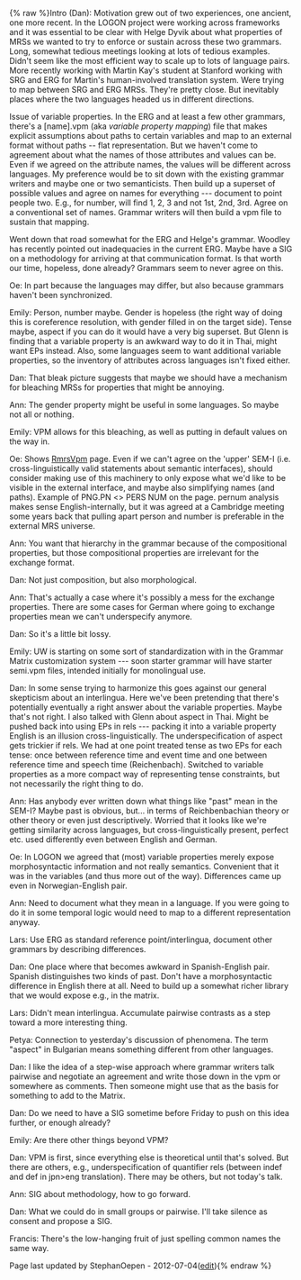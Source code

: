 {% raw %}Intro (Dan): Motivation grew out of two experiences, one ancient, one
more recent. In the LOGON project were working across frameworks and it
was essential to be clear with Helge Dyvik about what properties of MRSs
we wanted to try to enforce or sustain across these two grammars. Long,
somewhat tedious meetings looking at lots of tedious examples. Didn't
seem like the most efficient way to scale up to lots of language pairs.
More recently working with Martin Kay's student at Stanford working with
SRG and ERG for Martin's human-involved translation system. Were trying
to map between SRG and ERG MRSs. They're pretty close. But inevitably
places where the two languages headed us in different directions.

Issue of variable properties. In the ERG and at least a few other
grammars, there's a \[name\].vpm (aka *variable property mapping*) file
that makes explicit assumptions about paths to certain variables and map
to an external format without paths -- flat representation. But we
haven't come to agreement about what the names of those attributes and
values can be. Even if we agreed on the attribute names, the values will
be different across languages. My preference would be to sit down with
the existing grammar writers and maybe one or two semanticists. Then
build up a superset of possible values and agree on names for everything
--- document to point people two. E.g., for number, will find 1, 2, 3
and not 1st, 2nd, 3rd. Agree on a conventional set of names. Grammar
writers will then build a vpm file to sustain that mapping.

Went down that road somewhat for the ERG and Helge's grammar. Woodley
has recently pointed out inadequacies in the current ERG. Maybe have a
SIG on a methodology for arriving at that communication format. Is that
worth our time, hopeless, done already? Grammars seem to never agree on
this.

Oe: In part because the languages may differ, but also because grammars
haven't been synchronized.

Emily: Person, number maybe. Gender is hopeless (the right way of doing
this is coreference resolution, with gender filled in on the target
side). Tense maybe, aspect if you can do it would have a very big
superset. But Glenn is finding that a variable property is an awkward
way to do it in Thai, might want EPs instead. Also, some languages seem
to want additional variable properties, so the inventory of attributes
across languages isn't fixed either.

Dan: That bleak picture suggests that maybe we should have a mechanism
for bleaching MRSs for properties that might be annoying.

Ann: The gender property might be useful in some languages. So maybe not
all or nothing.

Emily: VPM allows for this bleaching, as well as putting in default
values on the way in.

Oe: Shows [RmrsVpm](https://blog.inductorsoftware.com/docsproto/tools/RmrsVpm) page. Even if we can't agree on the 'upper'
SEM-I (i.e. cross-linguistically valid statements about semantic
interfaces), should consider making use of this machinery to only expose
what we'd like to be visible in the external interface, and maybe also
simplifying names (and paths). Example of PNG.PN &lt;&gt; PERS NUM on
the page. pernum analysis makes sense English-internally, but it was
agreed at a Cambridge meeting some years back that pulling apart person
and number is preferable in the external MRS universe.

Ann: You want that hierarchy in the grammar because of the compositional
properties, but those compositional properties are irrelevant for the
exchange format.

Dan: Not just composition, but also morphological.

Ann: That's actually a case where it's possibly a mess for the exchange
properties. There are some cases for German where going to exchange
properties mean we can't underspecify anymore.

Dan: So it's a little bit lossy.

Emily: UW is starting on some sort of standardization with in the
Grammar Matrix customization system --- soon starter grammar will have
starter semi.vpm files, intended initially for monolingual use.

Dan: In some sense trying to harmonize this goes against our general
skepticism about an interlingua. Here we've been pretending that there's
potentially eventually a right answer about the variable properties.
Maybe that's not right. I also talked with Glenn about aspect in Thai.
Might be pushed back into using EPs in rels --- packing it into a
variable property English is an illusion cross-linguistically. The
underspecification of aspect gets trickier if rels. We had at one point
treated tense as two EPs for each tense: once between reference time and
event time and one between reference time and speech time (Reichenbach).
Switched to variable properties as a more compact way of representing
tense constraints, but not necessarily the right thing to do.

Ann: Has anybody ever written down what things like "past" mean in the
SEM-I? Maybe past is obvious, but... in terms of Reichbenbachian theory
or other theory or even just descriptively. Worried that it looks like
we're getting similarity across languages, but cross-linguistically
present, perfect etc. used differently even between English and German.

Oe: In LOGON we agreed that (most) variable properties merely expose
morphosyntactic information and not really semantics. Convenient that it
was in the variables (and thus more out of the way). Differences came up
even in Norwegian-English pair.

Ann: Need to document what they mean in a language. If you were going to
do it in some temporal logic would need to map to a different
representation anyway.

Lars: Use ERG as standard reference point/interlingua, document other
grammars by describing differences.

Dan: One place where that becomes awkward in Spanish-English pair.
Spanish distinguishes two kinds of past. Don't have a morphosyntactic
difference in English there at all. Need to build up a somewhat richer
library that we would expose e.g., in the matrix.

Lars: Didn't mean interlingua. Accumulate pairwise contrasts as a step
toward a more interesting thing.

Petya: Connection to yesterday's discussion of phenomena. The term
"aspect" in Bulgarian means something different from other languages.

Dan: I like the idea of a step-wise approach where grammar writers talk
pairwise and negotiate an agreement and write those down in the vpm or
somewhere as comments. Then someone might use that as the basis for
something to add to the Matrix.

Dan: Do we need to have a SIG sometime before Friday to push on this
idea further, or enough already?

Emily: Are there other things beyond VPM?

Dan: VPM is first, since everything else is theoretical until that's
solved. But there are others, e.g., underspecification of quantifier
rels (between indef and def in jpn&gt;eng translation). There may be
others, but not today's talk.

Ann: SIG about methodology, how to go forward.

Dan: What we could do in small groups or pairwise. I'll take silence as
consent and propose a SIG.

Francis: There's the low-hanging fruit of just spelling common names the
same way.

Page last updated by StephanOepen - 2012-07-04([edit](https://github.com/delph-in/docs/wiki/SofiaVpmHarmony/_edit)){% endraw %}
